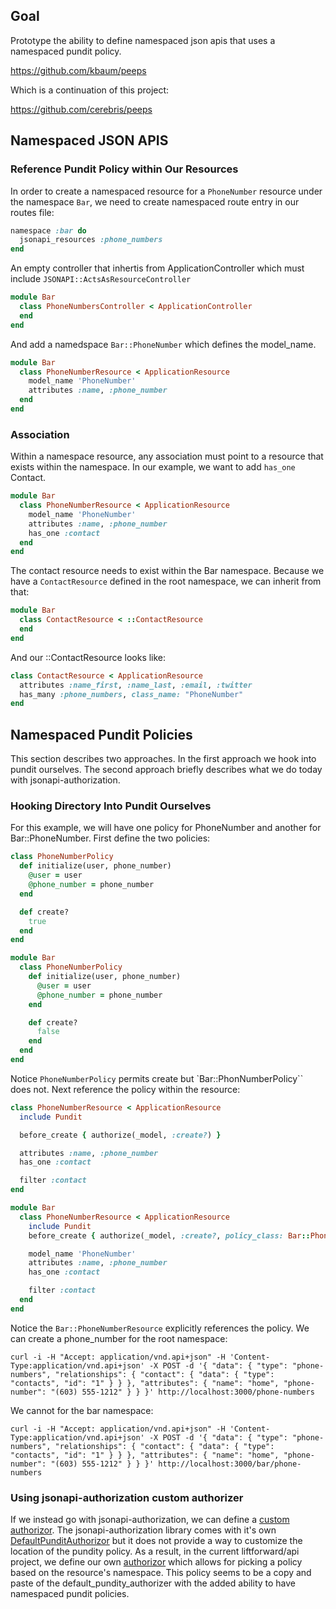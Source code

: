 ## Goal

Prototype the ability to define namespaced json apis that uses a namespaced pundit policy.

https://github.com/kbaum/peeps

Which is a continuation of this project:

https://github.com/cerebris/peeps

## Namespaced JSON APIS

### Reference Pundit Policy within Our Resources

In order to create a namespaced resource for a `PhoneNumber` resource under the namespace `Bar`, we need to create namespaced route entry in our routes file:

```ruby
namespace :bar do
  jsonapi_resources :phone_numbers
end
```

An empty controller that inhertis from ApplicationController which must include `JSONAPI::ActsAsResourceController`

```ruby
module Bar
  class PhoneNumbersController < ApplicationController
  end
end
```

And add a namedspace `Bar::PhoneNumber` which defines the model_name.

```ruby
module Bar
  class PhoneNumberResource < ApplicationResource
    model_name 'PhoneNumber'
    attributes :name, :phone_number
  end
end
```

### Association

Within a namespace resource, any association must point to a resource that exists within the namespace. In our example, we want to add `has_one` Contact.

```ruby
module Bar
  class PhoneNumberResource < ApplicationResource
    model_name 'PhoneNumber'
    attributes :name, :phone_number
    has_one :contact
  end
end
```

The contact resource needs to exist within the Bar namespace. Because we have a `ContactResource` defined in the root namespace, we can inherit from that:

```ruby
module Bar 
  class ContactResource < ::ContactResource
  end
end
```

And our ::ContactResource looks like:

```ruby
class ContactResource < ApplicationResource
  attributes :name_first, :name_last, :email, :twitter
  has_many :phone_numbers, class_name: "PhoneNumber"
end
```

## Namespaced Pundit Policies

This section describes two approaches. In the first approach we hook into pundit ourselves. The second approach briefly describes what we do today with jsonapi-authorization.

### Hooking Directory Into Pundit Ourselves

For this example, we will have one policy for PhoneNumber and another for Bar::PhoneNumber. First define the two policies:

```ruby
class PhoneNumberPolicy
  def initialize(user, phone_number)
    @user = user
    @phone_number = phone_number
  end

  def create?
    true
  end
end

module Bar
  class PhoneNumberPolicy
    def initialize(user, phone_number)
      @user = user
      @phone_number = phone_number
    end

    def create?
      false
    end
  end
end
```

Notice `PhoneNumberPolicy` permits create but `Bar::PhonNumberPolicy`` does not. Next reference the policy within the resource:

```ruby
class PhoneNumberResource < ApplicationResource
  include Pundit

  before_create { authorize(_model, :create?) }

  attributes :name, :phone_number
  has_one :contact

  filter :contact
end

module Bar
  class PhoneNumberResource < ApplicationResource
    include Pundit
    before_create { authorize(_model, :create?, policy_class: Bar::PhoneNumberPolicy) }

    model_name 'PhoneNumber'
    attributes :name, :phone_number
    has_one :contact

    filter :contact
  end
end
```

Notice the ```Bar::PhoneNumberResource``` explicitly references the policy. We can create a phone_number for the root namespace:

```
curl -i -H "Accept: application/vnd.api+json" -H 'Content-Type:application/vnd.api+json' -X POST -d '{ "data": { "type": "phone-numbers", "relationships": { "contact": { "data": { "type": "contacts", "id": "1" } } }, "attributes": { "name": "home", "phone-number": "(603) 555-1212" } } }' http://localhost:3000/phone-numbers
```
We cannot for the bar namespace:

```
curl -i -H "Accept: application/vnd.api+json" -H 'Content-Type:application/vnd.api+json' -X POST -d '{ "data": { "type": "phone-numbers", "relationships": { "contact": { "data": { "type": "contacts", "id": "1" } } }, "attributes": { "name": "home", "phone-number": "(603) 555-1212" } } }' http://localhost:3000/bar/phone-numbers
```

### Using jsonapi-authorization custom authorizer

If we instead go with jsonapi-authorization, we can define a [custom authorizor](https://github.com/venuu/jsonapi-authorization#configuration). The jsonapi-authorization library comes with it's own [DefaultPunditAuthorizor](https://github.com/venuu/jsonapi-authorization/blob/master/lib/jsonapi/authorization/default_pundit_authorizer.rb) but it does not provide a way to customize the location of the pundity policy. As a result, in the current liftforward/api project, we define our own [authorizor](https://github.com/liftforward/api/blob/master/app/jsonapi/namespaced_pundit_authorizer.rb) which allows for picking a policy based on the resource's namespace. This policy seems to be a copy and paste of the default_pundity_authorizer with the added ability to have namespaced pundit policies.


